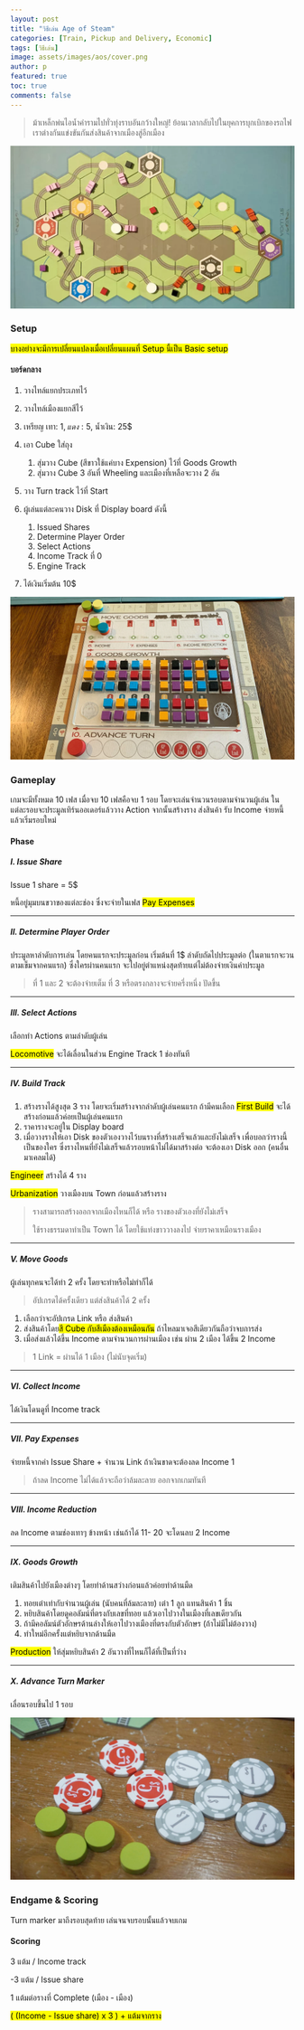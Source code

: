 ```yaml
---
layout: post
title: "วิธีเล่น Age of Steam"
categories: [Train, Pickup and Delivery, Economic]
tags: [วิธีเล่น]
image: assets/images/aos/cover.png
author: p
featured: true
toc: true
comments: false
---
```


> ม้าเหล็กพ่นไอน้ำคำรามไปทั่วทุ่งราบอันกว้างใหญ่! ย้อนเวลากลับไปในยุคการบุกเบิกของรถไฟ เราต่างกันแข่งขันกันส่งสินค้าจากเมืองสู่อีกเมือง

![alt](../assets/images/aos/4.png)

### Setup

<mark>บางอย่างจะมีการเปลี่ยนแปลงเมื่อเปลี่ยนแผนที่ Setup นี้เป็น Basic setup</mark>

#### บอร์ดกลาง

1. วางไทล์แยกประเภทไว้
2. วางไทล์เมืองแยกสีไว้
3. เหรียญ เทา: 1$, แดง: 5$, น้ำเงิน: 25$
4. เอา Cube ใส่ถุง

   1. สุ่มวาง Cube (สีขาวใช้แค่บาง Expension) ไว้ที่ Goods Growth
   2. สุ่มวาง Cube 3 อันที่ Wheeling และเมืองที่เหลือจะวาง 2 อัน

5. วาง Turn track ไว้ที่ Start
6. ผู้เล่นแต่ละคนวาง Disk ที่ Display board ดังนี้
   1. Issued Shares
   2. Determine Player Order
   3. Select Actions
   4. Income Track ที่ 0
   5. Engine Track
7. ได้เงินเริ่มต้น 10$

![alt](../assets/images/aos/5.png)

### Gameplay

เกมจะมีทั้งหมด 10 เฟส เมื่อจบ 10 เฟสคือจบ 1 รอบ โดยจะเล่นจำนวนรอบตามจำนวนผู้เล่น ในแต่ละรอบจะประมูลเทิร์นออเดอร์แล้ววาง Action จากนั้นสร้างราง ส่งสินค้า รับ Income จ่ายหนี้ แล้วเริ่มรอบใหม่

#### Phase

##### I. Issue Share

Issue 1 share = 5$

หนี้อยู่มุมบนขวาของแต่ละช่อง ซึ่งจะจ่ายในเฟส <mark>Pay Expenses</mark>

---

##### II. Determine Player Order

ประมูลหาลำดับการเล่น โดยคนแรกจะประมูลก่อน เริ่มต้นที่ 1$ ลำดับถัดไปประมูลต่อ (ในตาแรกจะวนตามเข็มจากคนแรก) ซึ่งใครผ่านคนแรก จะไปอยู่ตำแหน่งสุดท้ายแต่ไม่ต้องจ่ายเงินค่าประมูล

> ที่ 1 และ 2 จะต้องจ่ายเต็ม
> ที่ 3 หรือตรงกลางจะจ่ายครึ่งหนึ่ง ปัดขึ้น

---

##### III. Select Actions

เลือกทำ Actions ตามลำดับผู้เล่น

<mark>Locomotive</mark> จะได้เลื่อนในส่วน Engine Track 1 ช่องทันที

---

##### IV. Build Track

1. สร้างรางได้สูงสุด 3 ราง โดยจะเริ่มสร้างจากลำดับผู้เล่นคนแรก ถ้ามีคนเลือก <mark>First Build</mark> จะได้สร้างก่อนแล้วค่อยเป็นผู้เล่นคนแรก
2. ราคารางจะอยู่ใน Display board
3. เมื่อวางรางให้เอา Disk ของตัวเองวางไว้บนรางที่สร้างเสร็จแล้วและยังไม่เสร็จ เพื่อบอกว่ารางนี้เป็นของใคร ซึ่งรางไหนที่ยังไม่เสร็จแล้วรอบหน้าไม่ได้มาสร้างต่อ จะต้องเอา Disk ออก (คนอื่นมาเคลมได้)

<mark>Engineer</mark> สร้างได้ 4 ราง

<mark>Urbanization</mark> วางเมืองบน Town ก่อนแล้วสร้างราง

> รางสามารถสร้างออกจากเมืองไหนก็ได้ หรือ รางของตัวเองที่ยังไม่เสร็จ
>
> ใช้รางธรรมดาทำเป็น Town ได้ โดยใช้แท่งขาววางลงไป จ่ายราคาเหมือนรางเมือง

---

##### V. Move Goods

ผู้เล่นทุกคนจะได้ทำ 2 ครั้ง โดยจะทำหรือไม่ทำก็ได้

> อัปเกรดได้ครั้งเดียว แต่ส่งสินค้าได้ 2 ครั้ง

1. เลือกว่าจะอัปเกรด Link หรือ ส่งสินค้า
2. ส่งสินค้าโดย<mark>สี Cube กับสีเมืองต้องเหมือนกัน</mark> ถ้าไหลมาเจอสีเดียวกันถือว่าจบการส่ง
3. เมื่อส่งแล้วได้ขึ้น Income ตามจำนวนการผ่านเมือง เช่น ผ่าน 2 เมือง ได้ขึ้น 2 Income

> 1 Link = ผ่านได้ 1 เมือง (ไม่นับจุดเริ่ม)

---

##### VI. Collect Income

ได้เงินโดนดูที่ Income track

---

##### VII. Pay Expenses

จ่ายหนี้จากค่า Issue Share + จำนวน Link ถ้าเงินขาดจะต้องลด Income 1

> ถ้าลด Income ไม่ได้แล้วจะถือว่าล้มละลาย ออกจากเกมทันที

---

##### VIII. Income Reduction

ลด Income ตามช่องเทาๆ ข้างหน้า เช่นถ้าได้ 11- 20 จะโดนลบ 2 Income

---

##### IX. Goods Growth

เติมสินค้าไปยังเมืองต่างๆ โดยทำด้านสว่างก่อนแล้วค่อยทำด้านมืด

1. ทอยเต๋าเท่ากับจำนวนผู้เล่น (นับคนที่ล้มละลาย) เต๋า 1 ลูก แทนสินค้า 1 ชิ้น
2. หยิบสินค้าโดยดูคอลัมน์ที่ตรงกับเลขที่ทอย แล้วเอาไปวางในเมืองที่เลขเดียวกัน
3. ถ้ามีคอลัมน์ตัวอักษรด้านล่างให้เอาไปวางเมืองที่ตรงกับตัวอักษร (ถ้าไม่มีไม่ต้องวาง)
4. ทำใหม่อีกครั้งแต่หยิบจากด้านมืด

<mark>Production</mark> ให้สุ่มหยิบสินค้า 2 อันวางที่ไหนก็ได้ที่เป็นที่ว่าง

---

##### X. Advance Turn Marker

เลื่อนรอบขึ้นไป 1 รอบ

![alt](../assets/images/aos/6.png)

### Endgame & Scoring

Turn marker มาถึงรอบสุดท้าย เล่นจนจบรอบนั้นแล้วจบเกม

#### Scoring

3 แต้ม / Income track

-3 แต้ม / Issue share

1 แต้มต่อรางที่ Complete (เมือง - เมือง)

<mark>( (Income - Issue share) x 3 ) + แต้มจากราง</mark>
